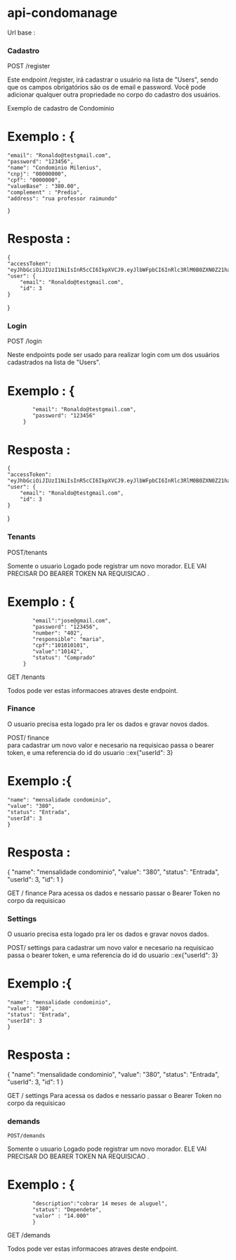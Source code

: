 # api-condomanage
Url base :

### Cadastro
POST /register


Este endpoint /register, irá cadastrar o usuário na lista de "Users", sendo que os campos obrigatórios são os de email e password. Você pode adicionar qualquer outra propriedade no corpo do cadastro dos usuários.

Exemplo de cadastro de Condominio
# Exemplo : {
    "email": "Ronaldo@testgmail.com",
	"password": "123456",
    "name": "Condominio Milenius",
    "cnpj": "00000000",
    "cpf": "0000000",
    "valueBase" : "380.00",
    "complement" : "Predio",
    "address": "rua professor raimundo"

    }

# Resposta :
    {
	"accessToken": "eyJhbGciOiJIUzI1NiIsInR5cCI6IkpXVCJ9.eyJlbWFpbCI6InRlc3RlM0B0ZXN0Z21haWwuY29tIiwiaWF0IjoxNjQ3Mzg3MzE2LCJleHAiOjE2NDczOTA5MTYsInN1YiI6IjMifQ.v6FjvFybUrIhaFh38EwyfpqpcRt4CjkD3wRAqNVzpvc",
	"user": {
		"email": "Ronaldo@testgmail.com",
		"id": 3
	}
}

### Login
POST /login


Neste endpoints pode ser usado para realizar login com um dos usuários cadastrados na lista de "Users".


# Exemplo :  {
            "email": "Ronaldo@testgmail.com",
            "password": "123456"
         }



# Resposta :
    {
	"accessToken": "eyJhbGciOiJIUzI1NiIsInR5cCI6IkpXVCJ9.eyJlbWFpbCI6InRlc3RlM0B0ZXN0Z21haWwuY29tIiwiaWF0IjoxNjQ3Mzg3MzE2LCJleHAiOjE2NDczOTA5MTYsInN1YiI6IjMifQ.v6FjvFybUrIhaFh38EwyfpqpcRt4CjkD3wRAqNVzpvc",
	"user": {
		"email": "Ronaldo@testgmail.com",
		"id": 3
	}
}

### Tenants

POST/tenants

Somente o usuario Logado pode registrar um novo morador. ELE VAI PRECISAR DO BEARER TOKEN NA REQUISICAO .

# Exemplo :  {
            "email":"jose@gmail.com",
            "password": "123456",
            "number": "402",
            "responsible": "maria",
            "cpf":"101010101",
            "value":"10142",
            "status": "Comprado"
         }

GET /tenants 

Todos pode ver estas informacoes atraves deste endpoint.


### Finance

O usuario precisa esta logado pra ler os dados e gravar novos dados.

POST/ finance  
para cadastrar um novo valor e necesario na requisicao passa o bearer token, e uma referencia do id do usuario ::ex{"userId": 3}

# Exemplo :{
	"name": "mensalidade condominio",
	"value": "380",
	"status": "Entrada",
	"userId": 3
    }

# Resposta :
{
	"name": "mensalidade condominio",
	"value": "380",
	"status": "Entrada",
	"userId": 3,
	"id": 1
}

GET / finance
Para acessa os dados e nessario passar o Bearer Token no corpo da requisicao

### Settings

O usuario precisa esta logado pra ler os dados e gravar novos dados.

POST/ settings
para cadastrar um novo valor e necesario na requisicao passa o bearer token, e uma referencia do id do usuario ::ex{"userId": 3}

# Exemplo :{
	"name": "mensalidade condominio",
	"value": "380",
	"status": "Entrada",
	"userId": 3
    }

# Resposta :
{
	"name": "mensalidade condominio",
	"value": "380",
	"status": "Entrada",
	"userId": 3,
	"id": 1
}

GET / settings
Para acessa os dados e nessario passar o Bearer Token no corpo da requisicao


### demands
	POST/demands

Somente o usuario Logado pode registrar um novo morador. ELE VAI PRECISAR DO BEARER TOKEN NA REQUISICAO .

# Exemplo :  {
            "description":"cobrar 14 meses de aluguel",
            "status": "Dependete",
			"valor" : "14.000"
         	}

GET /demands 

Todos pode ver estas informacoes atraves deste endpoint.